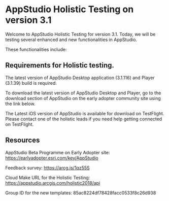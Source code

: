 # AppStudio Holistic Testing on version 3.1

Welcome to AppStudio Holistic Testing for version 3.1. Today, we will be testing several enhanced and new functionalities in AppStudio. 

These functionalities include:


## Requirements for Holistic testing.
The latest version of AppStudio Desktop application (3.1.116) and Player (3.1.39) build is required.

To download the latest version of AppStudio Desktop and Player, go to the download section of AppStudio on the early adopter community site using the link below.

The Latest iOS version of AppStudio is available for download on TestFlight. Please contact one of the holistic leads if you need help getting connected on TestFlight.

## Resources
AppStudio Beta Programme on Early Adopter site: https://earlyadopter.esri.com/key/AppStudio

Feedback survey: https://arcg.is/1qz55S

Cloud Make URL for the Holistic Testing: https://appstudio.arcgis.com/holistic2018/api

Group ID for the new templates: 85ac8224df78428facc0533f8c26d938

